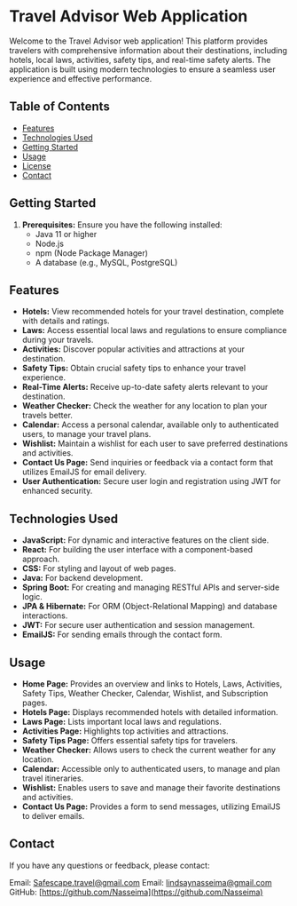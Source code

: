 # Travel Advisor Web Application

Welcome to the Travel Advisor web application! This platform provides travelers with comprehensive information about their destinations, including hotels, local laws, activities, safety tips, and real-time safety alerts. The application is built using modern technologies to ensure a seamless user experience and effective performance.

## Table of Contents

- [Features](#features)
- [Technologies Used](#technologies-used)
- [Getting Started](#getting-started)
- [Usage](#usage)
- [License](#license)
- [Contact](#contact)

## Getting Started

1. **Prerequisites:** Ensure you have the following installed:
   - Java 11 or higher
   - Node.js
   - npm (Node Package Manager)
   - A database (e.g., MySQL, PostgreSQL)


## Features

- **Hotels:** View recommended hotels for your travel destination, complete with details and ratings.
- **Laws:** Access essential local laws and regulations to ensure compliance during your travels.
- **Activities:** Discover popular activities and attractions at your destination.
- **Safety Tips:** Obtain crucial safety tips to enhance your travel experience.
- **Real-Time Alerts:** Receive up-to-date safety alerts relevant to your destination.
- **Weather Checker:** Check the weather for any location to plan your travels better.
- **Calendar:** Access a personal calendar, available only to authenticated users, to manage your travel plans.
- **Wishlist:** Maintain a wishlist for each user to save preferred destinations and activities.
- **Contact Us Page:** Send inquiries or feedback via a contact form that utilizes EmailJS for email delivery.
- **User Authentication:** Secure user login and registration using JWT for enhanced security.

## Technologies Used

- **JavaScript:** For dynamic and interactive features on the client side.
- **React:** For building the user interface with a component-based approach.
- **CSS:** For styling and layout of web pages.
- **Java:** For backend development.
- **Spring Boot:** For creating and managing RESTful APIs and server-side logic.
- **JPA & Hibernate:** For ORM (Object-Relational Mapping) and database interactions.
- **JWT:** For secure user authentication and session management.
- **EmailJS:** For sending emails through the contact form.

## Usage

- **Home Page:** Provides an overview and links to Hotels, Laws, Activities, Safety Tips, Weather Checker, Calendar, Wishlist, and Subscription pages.
- **Hotels Page:** Displays recommended hotels with detailed information.
- **Laws Page:** Lists important local laws and regulations.
- **Activities Page:** Highlights top activities and attractions.
- **Safety Tips Page:** Offers essential safety tips for travelers.
- **Weather Checker:** Allows users to check the current weather for any location.
- **Calendar:** Accessible only to authenticated users, to manage and plan travel itineraries.
- **Wishlist:** Enables users to save and manage their favorite destinations and activities.
- **Contact Us Page:** Provides a form to send messages, utilizing EmailJS to deliver emails.

## Contact

If you have any questions or feedback, please contact:

Email: Safescape.travel@gmail.com
Email: lindsaynasseima@gmail.com  
GitHub: [https://github.com/Nasseima](https://github.com/Nasseima)
